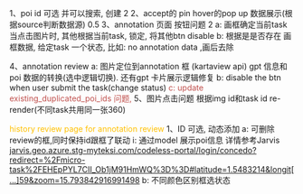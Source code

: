 1、poi id 可选 并可以搜索, 创建 2
2、accept的 pin hover的pop up 数据展示(根据source判断数据源) 0.5
3、annotation 页面 按钮问题 2
		a: 画框确定当前task
			当点击图片时, 其他根据当前task, 锁定, 将其他btn disable
		 b:  根据是是否存在 画框数据, 给定task 一个状态, 比如: no annotation data ,画后去除
	
4、annotation review
      a: 图片定位到annotation 框 (kartaview api)
        gpt 信息和poi 数据的转换(选中逻辑切换). 还有gpt 卡片展示逻辑修复
    b: disable the btn when user submit the task(change status)
    <font color="#c0504d">  c:  update existing_duplicated_poi_ids 问题,</font>
5、图片点击问题
		根据img id和task id  re-render(不同task共用同一张360)
		 
<font color="#ffc000">history review page for annotation review </font>
1、ID 可选, 动态添加 
		a:  可删除review的框,同时保持id跟框了联动
			i: 通过model 展示poi信息
			 详情参考Jarvis  [jarvis.geo.azure.stg-myteksi.com/codeless-portal/login/concedo?redirect=%2Fmicro-task%2FEHEpPYL7CII\_Ob1jM91HmWQ%3D%3D#latitude=1.5483214&longit[…]59&zoom=15.793842916991498](https://jarvis.geo.azure.stg-myteksi.com/codeless-portal/micro-task/EHEpPYL7CII_Ob1jM91HmWQ==#latitude=1.5483214&longit[…]59&zoom=15.793842916991498)
         b: 不同颜色区别框选状态